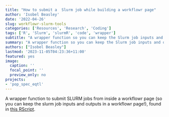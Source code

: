 ```yaml
---
title: "How to submit a  Slurm job while building a workflowr page" 
author: 'Isobel Beasley'
date: '2022-04-26'
slug: workflowr-slurm-tools
categories: ['Resources', 'Research', 'Coding']
tags: ['R', 'Slurm', 'slurmR', 'code', 'wrapper']
subtitle: "A wrapper function so you can keep the Slurm job inputs and outputs in a workflowr page - and stick to the reproducibility goal of workflowr projects"
summary: "A wrapper function so you can keep the Slurm job inputs and outputs in a workflowr page - and stick to the reproducibility goal of workflowr projects"
authors: ["Isobel Beasley"]
lastmod: '2023-11-05T04:23:36+11:00'
featured: yes
image:
  caption: ''
  focal_point: ''
  preview_only: no
projects:
- 'pop_spec_eqtl'
---
```

A wrapper function to submit SLURM jobs from inside a workflowr page (so you can keep the slurm job inputs and outputs in a workflowr page!), found in [this RScript]( https://github.com/IJbeasley/Personal_Academic_Website/blob/main/content/code_sharing/slurm_sub_from_rmd.R). 


